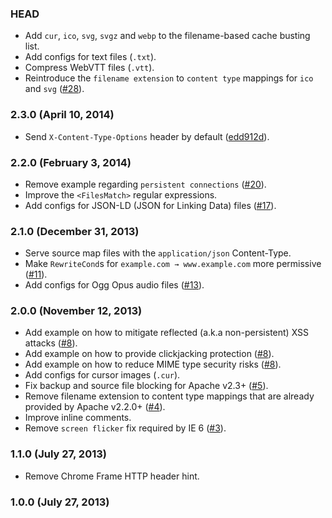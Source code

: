 ### HEAD

* Add `cur`, `ico`, `svg`, `svgz` and `webp` to the filename-based cache busting
  list.
* Add configs for text files (`.txt`).
* Compress WebVTT files (`.vtt`).
* Reintroduce the `filename extension` to `content type` mappings for `ico`
  and `svg` ([#28](https://github.com/h5bp/server-configs-apache/issues/28)).

### 2.3.0 (April 10, 2014)

* Send `X-Content-Type-Options` header by default
  ([edd912d](https://github.com/h5bp/server-configs-apache/commit/edd912d9f76602c9d29ae087ff4e176632a0f656)).

### 2.2.0 (February 3, 2014)

* Remove example regarding `persistent connections`
  ([#20](https://github.com/h5bp/server-configs-apache/issues/20)).
* Improve the `<FilesMatch>` regular expressions.
* Add configs for JSON-LD (JSON for Linking Data) files
  ([#17](https://github.com/h5bp/server-configs-apache/issues/17)).

### 2.1.0 (December 31, 2013)

* Serve source map files with the `application/json` Content-Type.
* Make `RewriteCond`s for `example.com → www.example.com` more permissive
  ([#11](https://github.com/h5bp/server-configs-apache/issues/11)).
* Add configs for Ogg Opus audio files
  ([#13](https://github.com/h5bp/server-configs-apache/issues/13)).

### 2.0.0 (November 12, 2013)

* Add example on how to mitigate reflected (a.k.a non-persistent) XSS attacks
  ([#8](https://github.com/h5bp/server-configs-apache/issues/8)).
* Add example on how to provide clickjacking protection
  ([#8](https://github.com/h5bp/server-configs-apache/issues/8)).
* Add example on how to reduce MIME type security risks
  ([#8](https://github.com/h5bp/server-configs-apache/issues/8)).
* Add configs for cursor images (`.cur`).
* Fix backup and source file blocking for Apache v2.3+
  ([#5](https://github.com/h5bp/server-configs-apache/issues/5)).
* Remove filename extension to content type mappings that are already provided
  by Apache v2.2.0+
  ([#4](https://github.com/h5bp/server-configs-apache/issues/4)).
* Improve inline comments.
* Remove `screen flicker` fix required by IE 6
  ([#3](https://github.com/h5bp/server-configs-apache/issues/3)).

### 1.1.0 (July 27, 2013)

* Remove Chrome Frame HTTP header hint.

### 1.0.0 (July 27, 2013)
